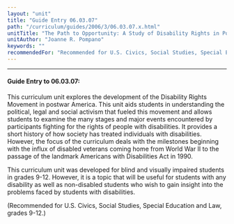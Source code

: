 ```yaml
---
layout: "unit"
title: "Guide Entry 06.03.07"
path: "/curriculum/guides/2006/3/06.03.07.x.html"
unitTitle: "The Path to Opportunity: A Study of Disability Rights in Postwar America"
unitAuthor: "Joanne R. Pompano"
keywords: ""
recommendedFor: "Recommended for U.S. Civics, Social Studies, Special Education and Law, grades 9-12."
---
```

<body>
<hr/>
 <h4>
  Guide Entry to 06.03.07:
 </h4>
 <p>
  This curriculum unit explores the development of the Disability Rights Movement in postwar America. This unit aids students in understanding the political, legal and social activism that fueled this movement and allows students to examine the many stages and major events encountered by participants fighting for the rights of people with disabilities. It provides a short history of how society has treated individuals with disabilities. However, the focus of the curriculum deals with the milestones beginning with the influx of disabled veterans coming home from World War II to the passage of the landmark Americans with Disabilities Act in 1990.
 </p>
<p>
  This curriculum unit was developed for blind and visually impaired students in grades 9-12. However, it is a topic that will be useful for students with any disability as well as non-disabled students who wish to gain insight into the problems faced by students with disabilities.
 </p>
<p>
  (Recommended for U.S. Civics, Social Studies, Special Education and Law, grades 9-12.)
 </p>

</body>